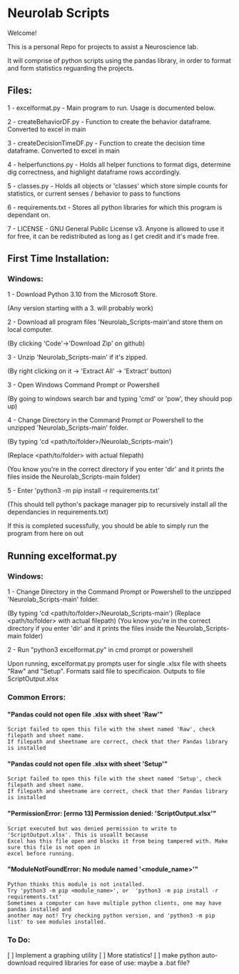 # Neurolab Scripts
Welcome!

This is a personal Repo for projects to assist a Neuroscience lab.

It will comprise of python scripts using the pandas library, in order to format and form statistics
reguarding the projects.

## Files:

1 - excelformat.py - Main program to run. Usage is documented below.

2 - createBehaviorDF.py -  Function to create the behavior dataframe. Converted to excel in main

3 - createDecisionTimeDF.py - Function to create the decision time dataframe. Converted to excel in main

4 - helperfunctions.py -  Holds all helper functions to format digs, determine dig correctness, and highlight dataframe rows accordingly.

5 - classes.py - Holds all objects or 'classes' which store simple counts for statistics, or current senses / behavior to pass to functions

6 - requirements.txt - Stores all python libraries for which this program is dependant on.

7 - LICENSE - GNU General Public License v3. Anyone is allowed to use it for free, it can be redistributed as long as I get credit and it's made free.


## First Time Installation:

### Windows:
1 - Download Python 3.10 from the Microsoft Store.

(Any version starting with a 3.<something> will probably work)


2 - Download all program files 'Neurolab_Scripts-main'and store them on local computer.

(By clicking 'Code'->'Download Zip' on github)


3 - Unzip 'Neurolab_Scripts-main' if it's zipped.

(By right clicking on it -> 'Extract All' -> 'Extract' button)


3 - Open Windows Command Prompt or Powershell

(By going to windows search bar and typing 'cmd' or 'pow', they should pop up)


4 - Change Directory in the Command Prompt or Powershell to the unzipped 'Neurolab_Scripts-main' folder.

(By typing 'cd <path/to/folder>/Neurolab_Scripts-main')

(Replace <path/to/folder> with actual filepath)

(You know you're in the correct directory if you enter 'dir' and it prints the files inside the Neurolab_Scripts-main folder)


5 - Enter 'python3 -m pip install -r requirements.txt'

(This should tell python's package manager pip to recursively install all the dependancies in requirements.txt)

If this is completed sucessfully, you should be able to simply run the program from here on out


## Running excelformat.py
### Windows:

1 - Change Directory in the Command Prompt or Powershell to the unzipped 'Neurolab_Scripts-main' folder.

(By typing 'cd <path/to/folder>/Neurolab_Scripts-main')
(Replace <path/to/folder> with actual filepath)
(You know you're in the correct directory if you enter 'dir' and it prints the files inside the Neurolab_Scripts-main folder)


2 - Run "python3 excelformat.py" in cmd prompt or powershell


Upon running, excelformat.py prompts user for  single .xlsx file with sheets "Raw" and "Setup".
Formats said file to specificaion. Outputs to file ScriptOutput.xlsx


### Common Errors:

#### "Pandas could not open file <filepath>.xlsx with sheet 'Raw'" 

	Script failed to open this file with the sheet named 'Raw', check filepath and sheet name.
	If filepath and sheetname are correct, check that ther Pandas library is installed


#### "Pandas could not open file <filepath>.xlsx with sheet 'Setup'" 

	Script failed to open this file with the sheet named 'Setup', check filepath and sheet name.
	If filepath and sheetname are correct, check that ther Pandas library is installed


#### "PermissionError: [errno 13] Permission denied: 'ScriptOutput.xlsx'"

	Script executed but was denied permission to write to 'ScriptOutput.xlsx'. This is usuallt because
	Excel has this file open and blocks it from being tampered with. Make sure this file is not open in
	excel before running.


#### "ModuleNotFoundError: No module named '<module_name>'"

	Python thinks this module is not installed.
	Try 'python3 -m pip <module_name>', or  'python3 -m pip install -r requirements.txt'
	Sometimes a computer can have multiple python clients, one may have pandas installed and 
	another may not! Try checking python version, and 'python3 -m pip list' to see modules installed.


### To Do:

[ ] Implement a graphing utility
[ ] More statistics!
[ ] make python auto-download required libraries for ease of use: maybe a .bat file?

